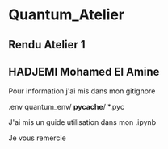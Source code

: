 # Quantum_Atelier

## Rendu Atelier 1

## HADJEMI Mohamed El Amine

Pour information j'ai mis dans mon gitignore

.env
quantum_env/
__pycache__/
*.pyc

J'ai mis un guide utilisation dans mon .ipynb

Je vous remercie
